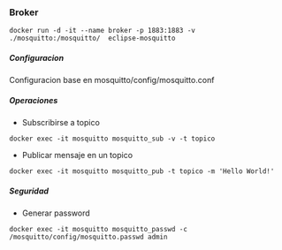 

### Broker

```
docker run -d -it --name broker -p 1883:1883 -v ./mosquitto:/mosquitto/  eclipse-mosquitto
```


##### Configuracion

Configuracion base en mosquitto/config/mosquitto.conf


##### Operaciones

* Subscribirse a topico

`docker exec -it mosquitto mosquitto_sub -v -t topico`

* Publicar mensaje en un topico

`docker exec -it mosquitto mosquitto_pub -t topico -m 'Hello World!'`

##### Seguridad

* Generar password

`docker exec -it mosquitto mosquitto_passwd -c /mosquitto/config/mosquitto.passwd admin`